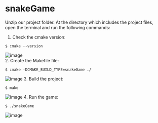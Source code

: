# snakeGame
Unzip our project folder. At the directory which includes the project files, open the terminal and run the following commands:
1. Check the cmake version:
```
$ cmake --version
```
![image](https://user-images.githubusercontent.com/78382696/144660118-e12c5363-583c-4f4c-bcaa-d357f5d69389.png)<br/>
2. Create the Makefile file:
```
$ cmake -DCMAKE_BUILD_TYPE=snakeGame ./
```
![image](https://user-images.githubusercontent.com/78382696/144660410-05743d0f-a077-4c5b-954c-9a099aced621.png)
3. Build the project:
```
$ make
```
![image](https://user-images.githubusercontent.com/78382696/144660483-85a21723-a944-463b-b0c2-61852b763672.png)
4. Run the game:
```
$ ./snakeGame
```
![image](https://user-images.githubusercontent.com/78382696/144660727-04fbd79e-2235-425f-80f4-7f7c56c2210b.png)

